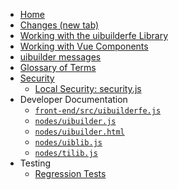 * [Home](/)
* [Changes (new tab)](https://github.com/TotallyInformation/node-red-contrib-uibuilder/blob/main/CHANGELOG.md)
* [Working with the uibuilderfe Library](front-end-library.md)
* [Working with Vue Components](vue-component-handling.md)
* [uibuilder messages](pre-defined-msgs.md "Catalogue of messages and properties")
* [Glossary of Terms](glossary.md)
* [Security](security.md)
  * [Local Security: security.js](securityjs.md)
* Developer Documentation
  * [`front-end/src/uibuilderfe.js`](uibuilderfe-js.md)
  * [`nodes/uibuilder.js`](uibuilder-js.md)
  * [`nodes/uibuilder.html`](uibuilder-html.md)
  * [`nodes/uiblib.js`](uiblib-js.md)
  * [`nodes/tilib.js`](tilib-js.md)
* Testing
  * [Regression Tests](regression-tests.md)